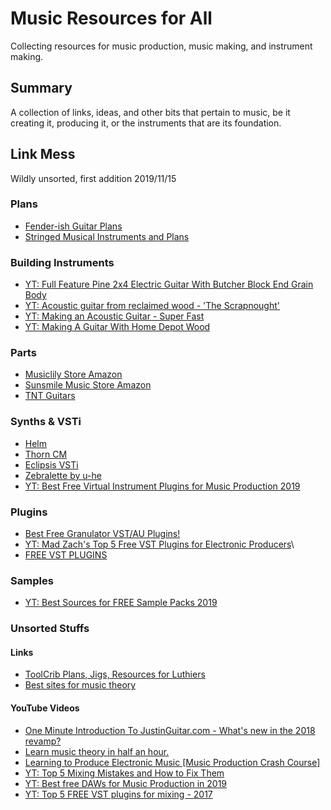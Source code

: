 # Music Resources for All
Collecting resources for music production, music making, and instrument making.

## Summary
A collection of links, ideas, and other bits that pertain to music, be it creating it, producing it, or the instruments that are its foundation.

## Link Mess
Wildly unsorted, first addition 2019/11/15

### Plans
- [Fender-ish Guitar Plans](https://sites.google.com/site/guitarplanscollection/pdf-files/fender-ish)
- [Stringed Musical Instruments and Plans](https://www.liutaiomottola.com/instruments.htm)

### Building Instruments
- [YT: Full Feature Pine 2x4 Electric Guitar With Butcher Block End Grain Body](https://www.youtube.com/watch?v=pNStUlezHvU&feature=youtu.be)
- [YT: Acoustic guitar from reclaimed wood - 'The Scrapnought'](https://www.youtube.com/watch?v=fDMrcG9zt6Y&feature=youtu.be)
- [YT: Making an Acoustic Guitar - Super Fast](https://www.youtube.com/watch?v=3rgqtQ8kxns&feature=youtu.be)
- [YT: Making A Guitar With Home Depot Wood](https://www.youtube.com/watch?v=MgGSqen7-6E&feature=youtu.be)

### Parts
- [Musiclily Store Amazon](https://www.amazon.com/stores/Musiclily/Musiclily/page/E34E6491-7C65-4FB2-B789-3E556918C09D)
- [Sunsmile Music Store Amazon](https://www.amazon.com/s?i=merchant-items&me=A15V1OM2LZXVCP)
- [TNT Guitars](https://www.tntcustomguitars.com/)

### Synths & VSTi
- [Helm](https://tytel.org/helm/)
- [Thorn CM](https://www.musicradar.com/features/free-pcmac-spectral-powersynth-with-computer-music-thorn-cm)
- [Eclipsis VSTi](https://www.kvraudio.com/product/eclipsis-by-vst-zone)
- [Zebralette by u-he](https://www.kvraudio.com/product/zebralette-by-u-he)
- [YT: Best Free Virtual Instrument Plugins for Music Production 2019](https://www.youtube.com/watch?v=trmsTjLUm2Y&feature=youtu.be)

### Plugins
- [Best Free Granulator VST/AU Plugins!](https://bedroomproducersblog.com/2012/03/30/bpb-freeware-studio-best-free-granulator-vstau-plugins/)
- [YT: Mad Zach's Top 5 Free VST Plugins for Electronic Producers](https://www.youtube.com/watch?v=JQmfKkU4dTI&feature=youtu.be)\
- [FREE VST PLUGINS](https://bedroomproducersblog.com/free-vst-plugins/)

### Samples
- [YT: Best Sources for FREE Sample Packs 2019](https://www.youtube.com/watch?v=W9pqV2ncLSk&feature=youtu.be)

### Unsorted Stuffs

#### Links
- [ToolCrib Plans, Jigs, Resources for Luthiers](https://toolcrib.com/blog/2009/06/11-free-guitar-plans-20-guitar-building-jigs-and-35-more-resources-for-newbie-luthiers/)
- [Best sites for music theory](https://www.makeuseof.com/tag/best-sites-learn-music-theory/)

#### YouTube Videos
- [One Minute Introduction To JustinGuitar.com - What's new in the 2018 revamp?](https://www.youtube.com/watch?v=7AwAQXOyTk0&feature=youtu.be)
- [Learn music theory in half an hour.](https://www.youtube.com/watch?v=rgaTLrZGlk0&feature=youtu.be)
- [Learning to Produce Electronic Music [Music Production Crash Course]](https://www.youtube.com/watch?v=PoQqTeGEMOo&feature=youtu.be)
- [YT: Top 5 Mixing Mistakes and How to Fix Them](https://www.youtube.com/watch?v=NUjlzQWPl_s&feature=youtu.be)
- [YT: Best free DAWs for Music Production in 2019](https://www.youtube.com/watch?v=Tud3ihOcAU4&feature=youtu.be)
- [YT: Top 5 FREE VST plugins for mixing - 2017](https://www.youtube.com/watch?v=cImU0BL7f0c&feature=youtu.be)


